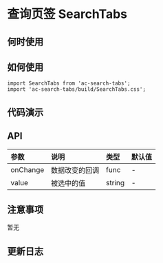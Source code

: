 # 查询页签 SearchTabs


 ## 何时使用


 ## 如何使用

```
import SearchTabs from 'ac-search-tabs';
import 'ac-search-tabs/build/SearchTabs.css';
```

 ## 代码演示

 ## API

|参数|说明|类型|默认值|
|:---|:-----|:----|:------|
|onChange|数据改变的回调|func|-|
|value|被选中的值|string|-|


 ## 注意事项

 暂无

 ## 更新日志